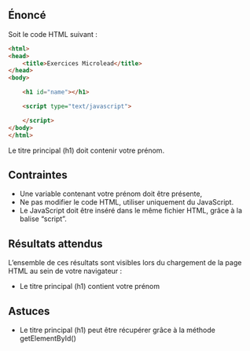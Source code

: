 ## Énoncé

Soit le code HTML suivant :

```html
<html>
<head>
    <title>Exercices Microlead</title>
</head>
<body>

    <h1 id="name"></h1>

    <script type="text/javascript">

    </script>
</body>
</html>
```

Le titre principal (h1) doit contenir votre prénom.

## Contraintes

- Une variable contenant votre prénom doit être présente, 
- Ne pas modifier le code HTML, utiliser uniquement du JavaScript.
- Le JavaScript doit être inséré dans le même fichier HTML, grâce à la balise “script”.

## Résultats attendus

L’ensemble de ces résultats sont visibles lors du chargement de la page HTML au sein de votre navigateur :

- Le titre principal (h1) contient votre prénom

## Astuces

- Le titre principal (h1) peut être récupérer grâce à la méthode getElementById()